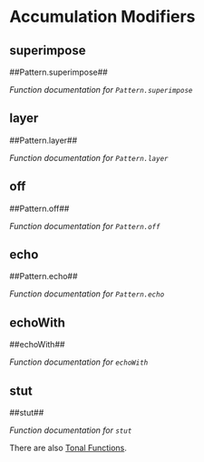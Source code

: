 # Accumulation Modifiers

## superimpose

##Pattern.superimpose##

*Function documentation for `Pattern.superimpose`*

## layer

##Pattern.layer##

*Function documentation for `Pattern.layer`*

## off

##Pattern.off##

*Function documentation for `Pattern.off`*

## echo

##Pattern.echo##

*Function documentation for `Pattern.echo`*

## echoWith

##echoWith##

*Function documentation for `echoWith`*

## stut

##stut##

*Function documentation for `stut`*

There are also [Tonal Functions](/learn/tonal).